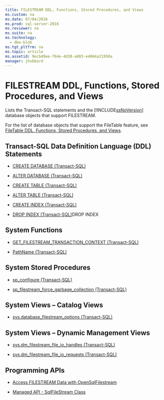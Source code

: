 ```yaml
---
title: FILESTREAM DDL, Functions, Stored Procedures, and Views
ms.custom: na
ms.date: 07/04/2016
ms.prod: sql-server-2016
ms.reviewer: na
ms.suite: na
ms.technology: 
  - dbe-blob
ms.tgt_pltfrm: na
ms.topic: article
ms.assetid: 9ecb49ee-f64e-4d30-a803-e4064a21950a
manager: jhubbard
---
```

# FILESTREAM DDL, Functions, Stored Procedures, and Views
Lists the Transact-SQL statements and the [!INCLUDE[ssNoVersion](../../Topics/TopicNameContainA/includes/ssNoVersion_md.md)] database objects that support FILESTREAM.  
  
 For the list of database objects that support the FileTable feature, see [FileTable DDL, Functions, Stored Procedures, and Views](../../Topics/TopicNameNotContainA/FileTable-DDL--Functions--Stored-Procedures--and-Views.md).  
  
##  <a name="ddl"></a> Transact-SQL Data Definition Language (DDL) Statements  
  
-   [CREATE DATABASE (Transact-SQL)](assetId:///29ddac46-7a0f-4151-bd94-75c1908c89f8)  
  
-   [ALTER DATABASE (Transact-SQL)](assetId:///15f8affd-8f39-4021-b092-0379fc6983da)  
  
-   [CREATE TABLE (Transact-SQL)](assetId:///1e068443-b9ea-486a-804f-ce7b6e048e8b)  
  
-   [ALTER TABLE (Transact-SQL)](assetId:///f1745145-182d-4301-a334-18f799d361d1)  
  
-   [CREATE INDEX (Transact-SQL)](assetId:///d2297805-412b-47b5-aeeb-53388349a5b9)  
  
-   [DROP INDEX (Transact-SQL)](assetId:///2b1464c8-934c-405f-8ef7-2949346b5372)DROP INDEX  
  
##  <a name="func"></a> System Functions  
  
-   [GET_FILESTREAM_TRANSACTION_CONTEXT (Transact-SQL)](assetId:///459e6b79-4420-41e6-85bf-89d90f43b4f1)  
  
-   [PathName (Transact-SQL)](assetId:///6b95ad90-6c82-4a23-9294-a2adb74934a3)  
  
##  <a name="proc"></a> System Stored Procedures  
  
-   [sp_configure (Transact-SQL)](assetId:///d18b251d-b37a-4f5f-b50c-502d689594c8)  
  
-   [sp_filestream_force_garbage_collection (Transact-SQL)](assetId:///9d1efde6-8fa4-42ac-80e5-37456ffebd0b)  
  
##  <a name="cat"></a> System Views – Catalog Views  
  
-   [sys.database_filestream_options (Transact-SQL)](assetId:///3383c607-0bbc-456a-ab37-7230f4cbf0e9)  
  
##  <a name="dmv"></a> System Views – Dynamic Management Views  
  
-   [sys.dm_filestream_file_io_handles (Transact-SQL)](assetId:///e59632f4-3292-419f-9217-ca375749f1a5)  
  
-   [sys.dm_filestream_file_io_requests (Transact-SQL)](assetId:///d41e39a5-14d5-4f3d-a2e3-a822b454c1ed)  
  
##  <a name="api"></a> Programming APIs  
  
-   [Access FILESTREAM Data with OpenSqlFilestream](../../Topics/TopicNameNotContainA/Access-FILESTREAM-Data-with-OpenSqlFilestream.md)  
  
-   [Managed API - SqlFileStream Class](http://go.microsoft.com/fwlink/?LinkId=220875)
